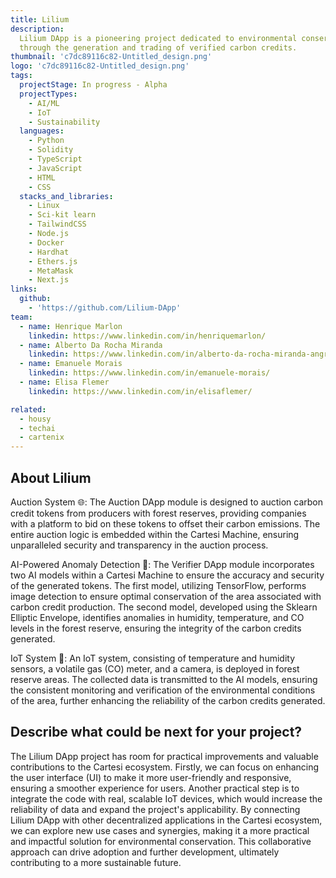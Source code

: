```yaml
---
title: Lilium
description:
  Lilium DApp is a pioneering project dedicated to environmental conservation
  through the generation and trading of verified carbon credits.
thumbnail: 'c7dc89116c82-Untitled_design.png'
logo: 'c7dc89116c82-Untitled_design.png'
tags:
  projectStage: In progress - Alpha
  projectTypes:
    - AI/ML
    - IoT
    - Sustainability
  languages:
    - Python
    - Solidity
    - TypeScript
    - JavaScript
    - HTML
    - CSS
  stacks_and_libraries:
    - Linux
    - Sci-kit learn
    - TailwindCSS
    - Node.js
    - Docker
    - Hardhat
    - Ethers.js
    - MetaMask
    - Next.js
links:
  github:
    - 'https://github.com/Lilium-DApp'
team:
  - name: Henrique Marlon
    linkedin: https://www.linkedin.com/in/henriquemarlon/
  - name: Alberto Da Rocha Miranda
    linkedin: https://www.linkedin.com/in/alberto-da-rocha-miranda-angrysine/
  - name: Emanuele Morais
    linkedin: https://www.linkedin.com/in/emanuele-morais/
  - name: Elisa Flemer
    linkedin: https://www.linkedin.com/in/elisaflemer/

related:
  - housy
  - techai
  - cartenix
---
```


## About Lilium

Auction System 🌐: The Auction DApp module is designed to auction carbon credit
tokens from producers with forest reserves, providing companies with a platform
to bid on these tokens to offset their carbon emissions. The entire auction
logic is embedded within the Cartesi Machine, ensuring unparalleled security and
transparency in the auction process.

AI-Powered Anomaly Detection 🤖: The Verifier DApp module incorporates two AI
models within a Cartesi Machine to ensure the accuracy and security of the
generated tokens. The first model, utilizing TensorFlow, performs image
detection to ensure optimal conservation of the area associated with carbon
credit production. The second model, developed using the Sklearn Elliptic
Envelope, identifies anomalies in humidity, temperature, and CO levels in the
forest reserve, ensuring the integrity of the carbon credits generated.

IoT System 📡: An IoT system, consisting of temperature and humidity sensors, a
volatile gas (CO) meter, and a camera, is deployed in forest reserve areas. The
collected data is transmitted to the AI models, ensuring the consistent
monitoring and verification of the environmental conditions of the area, further
enhancing the reliability of the carbon credits generated.

## Describe what could be next for your project?

The Lilium DApp project has room for practical improvements and valuable
contributions to the Cartesi ecosystem. Firstly, we can focus on enhancing the
user interface (UI) to make it more user-friendly and responsive, ensuring a
smoother experience for users. Another practical step is to integrate the code
with real, scalable IoT devices, which would increase the reliability of data
and expand the project's applicability. By connecting Lilium DApp with other
decentralized applications in the Cartesi ecosystem, we can explore new use
cases and synergies, making it a more practical and impactful solution for
environmental conservation. This collaborative approach can drive adoption and
further development, ultimately contributing to a more sustainable future.
